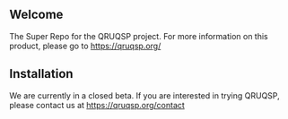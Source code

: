 Welcome
-------
The Super Repo for the QRUQSP project. For more information on this product, please go to https://qruqsp.org/


Installation
------------

We are currently in a closed beta. If you are interested in trying QRUQSP, please contact us at https://qruqsp.org/contact 


